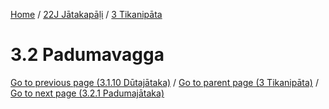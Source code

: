 
[Home](/) / [22J Jātakapāḷi](../../22J.md) / [3 Tikanipāta](../3.md)

# 3.2 Padumavagga


[Go to previous page (3.1.10 Dūtajātaka)](3.1/3.1.10.md) / [Go to parent page (3 Tikanipāta)](../3.md) / [Go to next page (3.2.1 Padumajātaka)](3.2/3.2.1.md)


